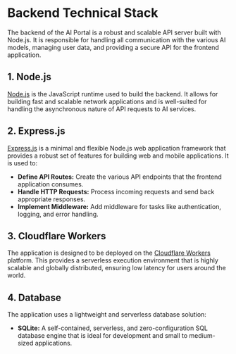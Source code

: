 # Backend Technical Stack

The backend of the AI Portal is a robust and scalable API server built with Node.js. It is responsible for handling all communication with the various AI models, managing user data, and providing a secure API for the frontend application.

## 1. Node.js

[Node.js](https://nodejs.org/) is the JavaScript runtime used to build the backend. It allows for building fast and scalable network applications and is well-suited for handling the asynchronous nature of API requests to AI services.

## 2. Express.js

[Express.js](https://expressjs.com/) is a minimal and flexible Node.js web application framework that provides a robust set of features for building web and mobile applications. It is used to:

*   **Define API Routes:** Create the various API endpoints that the frontend application consumes.
*   **Handle HTTP Requests:** Process incoming requests and send back appropriate responses.
*   **Implement Middleware:** Add middleware for tasks like authentication, logging, and error handling.

## 3. Cloudflare Workers

The application is designed to be deployed on the [Cloudflare Workers](https://workers.cloudflare.com/) platform. This provides a serverless execution environment that is highly scalable and globally distributed, ensuring low latency for users around the world.

## 4. Database

The application uses a lightweight and serverless database solution:

*   **SQLite:** A self-contained, serverless, and zero-configuration SQL database engine that is ideal for development and small to medium-sized applications.
